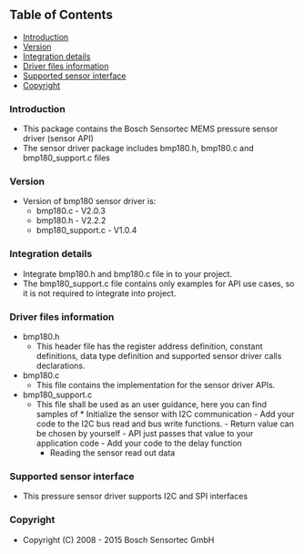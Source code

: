 ## Table of Contents
- [Introduction](#intro)
- [Version](#ver)
- [Integration details](#integration)
- [Driver files information](#fileinfo)
- [Supported sensor interface](#interface)
- [Copyright](#copy)

### Introduction<a name=intro></a>
- This package contains the Bosch Sensortec MEMS pressure sensor driver (sensor API)
- The sensor driver package includes bmp180.h, bmp180.c and bmp180_support.c files

### Version<a name=ver></a>
- Version of bmp180 sensor driver is:
    * bmp180.c 		- V2.0.3
    * bmp180.h 		- V2.2.2
    * bmp180_support.c 	- V1.0.4

### Integration details<a name=integration></a>
- Integrate bmp180.h and bmp180.c file in to your project.
- The bmp180_support.c file contains only examples for API use cases, so it is not required to integrate into project.

### Driver files information<a name=fileinfo></a>
- bmp180.h
    * This header file has the register address definition, constant definitions, data type definition and supported sensor driver calls declarations.
- bmp180.c
    * This file contains the implementation for the sensor driver APIs.
- bmp180_support.c
    * This file shall be used as an user guidance, here you can find samples of
            * Initialize the sensor with I2C communication
                    - Add your code to the I2C bus read and bus write functions.
                            - Return value can be chosen by yourself
                        - API just passes that value to your application code
                    - Add your code to the delay function
        * Reading the sensor read out data

### Supported sensor interface<a name=interface></a>
- This pressure sensor driver supports I2C and SPI interfaces

### Copyright<a name=copy></a>
- Copyright (C) 2008 - 2015 Bosch Sensortec GmbH

